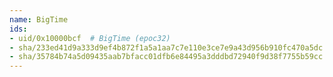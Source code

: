 ```yaml
---
name: BigTime
ids:
- uid/0x10000bcf  # BigTime (epoc32)
- sha/233ed41d9a333d9ef4b872f1a5a1aa7c7e110e3ce7e9a43d956b910fc470a5dc  # BigTime . kB (epoc32)
- sha/35784b74a5d09435aab7bfacc01dfb6e84495a3dddbd72940f9d38f7755b59cc  # BigTime . kB (epoc32)
---
```


